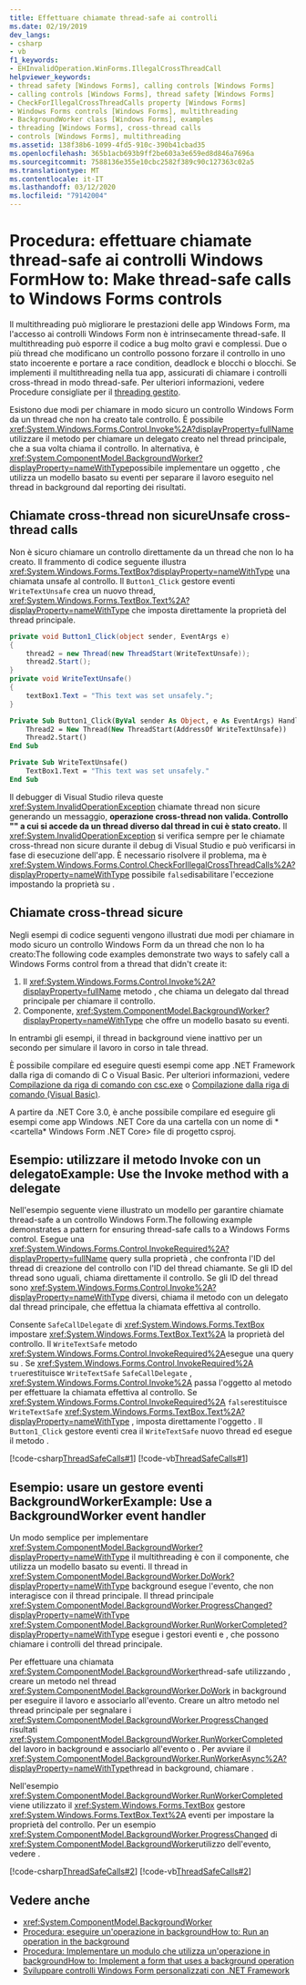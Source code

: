```yaml
---
title: Effettuare chiamate thread-safe ai controlli
ms.date: 02/19/2019
dev_langs:
- csharp
- vb
f1_keywords:
- EHInvalidOperation.WinForms.IllegalCrossThreadCall
helpviewer_keywords:
- thread safety [Windows Forms], calling controls [Windows Forms]
- calling controls [Windows Forms], thread safety [Windows Forms]
- CheckForIllegalCrossThreadCalls property [Windows Forms]
- Windows Forms controls [Windows Forms], multithreading
- BackgroundWorker class [Windows Forms], examples
- threading [Windows Forms], cross-thread calls
- controls [Windows Forms], multithreading
ms.assetid: 138f38b6-1099-4fd5-910c-390b41cbad35
ms.openlocfilehash: 365b1acb693b9ff2be603a3e659ed8d846a7696a
ms.sourcegitcommit: 7588136e355e10cbc2582f389c90c127363c02a5
ms.translationtype: MT
ms.contentlocale: it-IT
ms.lasthandoff: 03/12/2020
ms.locfileid: "79142004"
---
```

# <a name="how-to-make-thread-safe-calls-to-windows-forms-controls"></a>Procedura: effettuare chiamate thread-safe ai controlli Windows FormHow to: Make thread-safe calls to Windows Forms controls

Il multithreading può migliorare le prestazioni delle app Windows Form, ma l'accesso ai controlli Windows Form non è intrinsecamente thread-safe. Il multithreading può esporre il codice a bug molto gravi e complessi. Due o più thread che modificano un controllo possono forzare il controllo in uno stato incoerente e portare a race condition, deadlock e blocchi o blocchi. Se implementi il multithreading nella tua app, assicurati di chiamare i controlli cross-thread in modo thread-safe. Per ulteriori informazioni, vedere Procedure consigliate per il [threading gestito](../../../standard/threading/managed-threading-best-practices.md).

Esistono due modi per chiamare in modo sicuro un controllo Windows Form da un thread che non ha creato tale controllo. È possibile <xref:System.Windows.Forms.Control.Invoke%2A?displayProperty=fullName> utilizzare il metodo per chiamare un delegato creato nel thread principale, che a sua volta chiama il controllo. In alternativa, è <xref:System.ComponentModel.BackgroundWorker?displayProperty=nameWithType>possibile implementare un oggetto , che utilizza un modello basato su eventi per separare il lavoro eseguito nel thread in background dal reporting dei risultati.

## <a name="unsafe-cross-thread-calls"></a>Chiamate cross-thread non sicureUnsafe cross-thread calls

Non è sicuro chiamare un controllo direttamente da un thread che non lo ha creato. Il frammento di codice seguente illustra <xref:System.Windows.Forms.TextBox?displayProperty=nameWithType> una chiamata unsafe al controllo. Il `Button1_Click` gestore eventi `WriteTextUnsafe` crea un nuovo thread, <xref:System.Windows.Forms.TextBox.Text%2A?displayProperty=nameWithType> che imposta direttamente la proprietà del thread principale.

```csharp
private void Button1_Click(object sender, EventArgs e)
{
    thread2 = new Thread(new ThreadStart(WriteTextUnsafe));
    thread2.Start();
}
private void WriteTextUnsafe()
{
    textBox1.Text = "This text was set unsafely.";
}
```

```vb
Private Sub Button1_Click(ByVal sender As Object, e As EventArgs) Handles Button1.Click
    Thread2 = New Thread(New ThreadStart(AddressOf WriteTextUnsafe))
    Thread2.Start()
End Sub

Private Sub WriteTextUnsafe()
    TextBox1.Text = "This text was set unsafely."
End Sub
```

Il debugger di Visual Studio rileva queste <xref:System.InvalidOperationException> chiamate thread non sicure generando un messaggio, **operazione cross-thread non valida. Controllo "" a cui si accede da un thread diverso dal thread in cui è stato creato.** Il <xref:System.InvalidOperationException> si verifica sempre per le chiamate cross-thread non sicure durante il debug di Visual Studio e può verificarsi in fase di esecuzione dell'app. È necessario risolvere il problema, ma è <xref:System.Windows.Forms.Control.CheckForIllegalCrossThreadCalls%2A?displayProperty=nameWithType> possibile `false`disabilitare l'eccezione impostando la proprietà su .

## <a name="safe-cross-thread-calls"></a>Chiamate cross-thread sicure

Negli esempi di codice seguenti vengono illustrati due modi per chiamare in modo sicuro un controllo Windows Form da un thread che non lo ha creato:The following code examples demonstrate two ways to safely call a Windows Forms control from a thread that didn't create it:

1. Il <xref:System.Windows.Forms.Control.Invoke%2A?displayProperty=fullName> metodo , che chiama un delegato dal thread principale per chiamare il controllo.
2. Componente, <xref:System.ComponentModel.BackgroundWorker?displayProperty=nameWithType> che offre un modello basato su eventi.

In entrambi gli esempi, il thread in background viene inattivo per un secondo per simulare il lavoro in corso in tale thread.

È possibile compilare ed eseguire questi esempi come app .NET Framework dalla riga di comando di C o Visual Basic. Per ulteriori informazioni, vedere [Compilazione da riga di comando con csc.exe](../../../csharp/language-reference/compiler-options/command-line-building-with-csc-exe.md) o [Compilazione dalla riga di comando (Visual Basic)](../../../visual-basic/reference/command-line-compiler/building-from-the-command-line.md).

A partire da .NET Core 3.0, è anche possibile compilare ed eseguire gli esempi come app Windows .NET Core da una cartella con un nome di * \<cartella* Windows Form .NET Core> file di progetto csproj.

## <a name="example-use-the-invoke-method-with-a-delegate"></a>Esempio: utilizzare il metodo Invoke con un delegatoExample: Use the Invoke method with a delegate

Nell'esempio seguente viene illustrato un modello per garantire chiamate thread-safe a un controllo Windows Form.The following example demonstrates a pattern for ensuring thread-safe calls to a Windows Forms control. Esegue una <xref:System.Windows.Forms.Control.InvokeRequired%2A?displayProperty=fullName> query sulla proprietà , che confronta l'ID del thread di creazione del controllo con l'ID del thread chiamante. Se gli ID del thread sono uguali, chiama direttamente il controllo. Se gli ID del thread sono <xref:System.Windows.Forms.Control.Invoke%2A?displayProperty=nameWithType> diversi, chiama il metodo con un delegato dal thread principale, che effettua la chiamata effettiva al controllo.

Consente `SafeCallDelegate` di <xref:System.Windows.Forms.TextBox> impostare <xref:System.Windows.Forms.TextBox.Text%2A> la proprietà del controllo. Il `WriteTextSafe` metodo <xref:System.Windows.Forms.Control.InvokeRequired%2A>esegue una query su . Se <xref:System.Windows.Forms.Control.InvokeRequired%2A> `true`restituisce `WriteTextSafe` `SafeCallDelegate` , <xref:System.Windows.Forms.Control.Invoke%2A> passa l'oggetto al metodo per effettuare la chiamata effettiva al controllo. Se <xref:System.Windows.Forms.Control.InvokeRequired%2A> `false`restituisce `WriteTextSafe` <xref:System.Windows.Forms.TextBox.Text%2A?displayProperty=nameWithType> , imposta direttamente l'oggetto . Il `Button1_Click` gestore eventi crea il `WriteTextSafe` nuovo thread ed esegue il metodo .

 [!code-csharp[ThreadSafeCalls#1](~/samples/snippets/winforms/thread-safe/example1/cs/Form1.cs)]
 [!code-vb[ThreadSafeCalls#1](~/samples/snippets/winforms/thread-safe/example1/vb/Form1.vb)]  

## <a name="example-use-a-backgroundworker-event-handler"></a>Esempio: usare un gestore eventi BackgroundWorkerExample: Use a BackgroundWorker event handler

Un modo semplice per implementare <xref:System.ComponentModel.BackgroundWorker?displayProperty=nameWithType> il multithreading è con il componente, che utilizza un modello basato su eventi. Il thread in <xref:System.ComponentModel.BackgroundWorker.DoWork?displayProperty=nameWithType> background esegue l'evento, che non interagisce con il thread principale. Il thread principale <xref:System.ComponentModel.BackgroundWorker.ProgressChanged?displayProperty=nameWithType> <xref:System.ComponentModel.BackgroundWorker.RunWorkerCompleted?displayProperty=nameWithType> esegue i gestori eventi e , che possono chiamare i controlli del thread principale.

Per effettuare una chiamata <xref:System.ComponentModel.BackgroundWorker>thread-safe utilizzando , creare un metodo nel thread <xref:System.ComponentModel.BackgroundWorker.DoWork> in background per eseguire il lavoro e associarlo all'evento. Creare un altro metodo nel thread principale per segnalare i <xref:System.ComponentModel.BackgroundWorker.ProgressChanged> risultati <xref:System.ComponentModel.BackgroundWorker.RunWorkerCompleted> del lavoro in background e associarlo all'evento o . Per avviare il <xref:System.ComponentModel.BackgroundWorker.RunWorkerAsync%2A?displayProperty=nameWithType>thread in background, chiamare .

Nell'esempio <xref:System.ComponentModel.BackgroundWorker.RunWorkerCompleted> viene utilizzato il <xref:System.Windows.Forms.TextBox> gestore <xref:System.Windows.Forms.TextBox.Text%2A> eventi per impostare la proprietà del controllo. Per un esempio <xref:System.ComponentModel.BackgroundWorker.ProgressChanged> di <xref:System.ComponentModel.BackgroundWorker>utilizzo dell'evento, vedere .

 [!code-csharp[ThreadSafeCalls#2](~/samples/snippets/winforms/thread-safe/example2/cs/Form1.cs)]
 [!code-vb[ThreadSafeCalls#2](~/samples/snippets/winforms/thread-safe/example2/vb/Form1.vb)]  

## <a name="see-also"></a>Vedere anche

- <xref:System.ComponentModel.BackgroundWorker>
- [Procedura: eseguire un'operazione in backgroundHow to: Run an operation in the background](how-to-run-an-operation-in-the-background.md)
- [Procedura: Implementare un modulo che utilizza un'operazione in backgroundHow to: Implement a form that uses a background operation](how-to-implement-a-form-that-uses-a-background-operation.md)
- [Sviluppare controlli Windows Form personalizzati con .NET Framework](developing-custom-windows-forms-controls.md)
